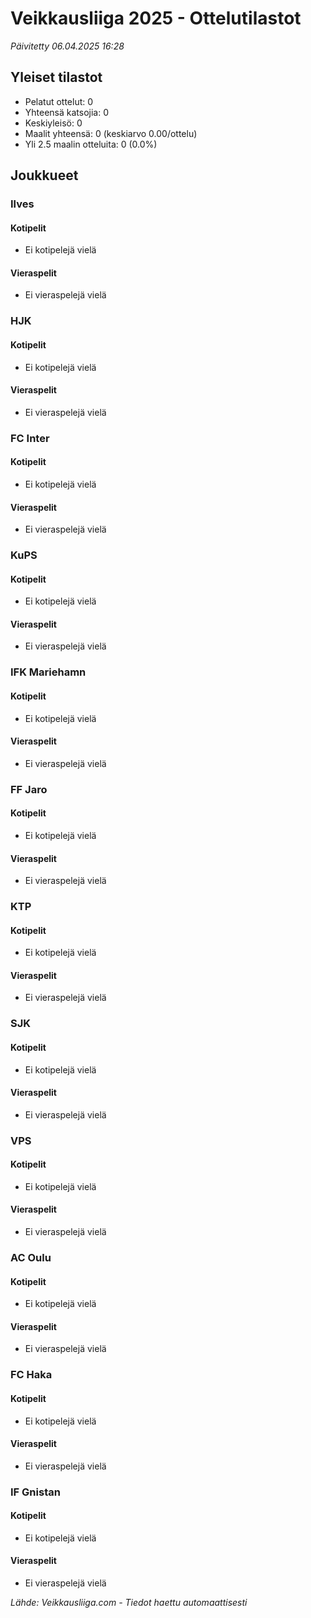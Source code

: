 # Veikkausliiga 2025 - Ottelutilastot

*Päivitetty 06.04.2025 16:28*

## Yleiset tilastot
- Pelatut ottelut: 0
- Yhteensä katsojia: 0
- Keskiyleisö: 0
- Maalit yhteensä: 0 (keskiarvo 0.00/ottelu)
- Yli 2.5 maalin otteluita: 0 (0.0%)

## Joukkueet
### Ilves
#### Kotipelit
- Ei kotipelejä vielä
#### Vieraspelit
- Ei vieraspelejä vielä

### HJK
#### Kotipelit
- Ei kotipelejä vielä
#### Vieraspelit
- Ei vieraspelejä vielä

### FC Inter
#### Kotipelit
- Ei kotipelejä vielä
#### Vieraspelit
- Ei vieraspelejä vielä

### KuPS
#### Kotipelit
- Ei kotipelejä vielä
#### Vieraspelit
- Ei vieraspelejä vielä

### IFK Mariehamn
#### Kotipelit
- Ei kotipelejä vielä
#### Vieraspelit
- Ei vieraspelejä vielä

### FF Jaro
#### Kotipelit
- Ei kotipelejä vielä
#### Vieraspelit
- Ei vieraspelejä vielä

### KTP
#### Kotipelit
- Ei kotipelejä vielä
#### Vieraspelit
- Ei vieraspelejä vielä

### SJK
#### Kotipelit
- Ei kotipelejä vielä
#### Vieraspelit
- Ei vieraspelejä vielä

### VPS
#### Kotipelit
- Ei kotipelejä vielä
#### Vieraspelit
- Ei vieraspelejä vielä

### AC Oulu
#### Kotipelit
- Ei kotipelejä vielä
#### Vieraspelit
- Ei vieraspelejä vielä

### FC Haka
#### Kotipelit
- Ei kotipelejä vielä
#### Vieraspelit
- Ei vieraspelejä vielä

### IF Gnistan
#### Kotipelit
- Ei kotipelejä vielä
#### Vieraspelit
- Ei vieraspelejä vielä


*Lähde: Veikkausliiga.com - Tiedot haettu automaattisesti*